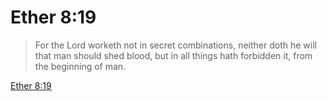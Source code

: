 # Ether 8:19

> For the Lord worketh not in secret combinations, neither doth he will that man should shed blood, but in all things hath forbidden it, from the beginning of man.

[Ether 8:19](https://www.churchofjesuschrist.org/study/scriptures/bofm/ether/8?lang=eng&id=p19#p19)


